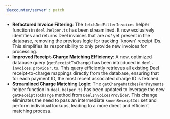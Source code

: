 ```yaml
---
'@accounter/server': patch
---
```


* **Refactored Invoice Filtering**: The `fetchAndFilterInvoices` helper function in `deel.helper.ts` has been streamlined. It now exclusively identifies and returns Deel invoices that are *not* yet present in the database, removing the previous logic for tracking 'known' receipt IDs. This simplifies its responsibility to only provide new invoices for processing.
* **Improved Receipt-Charge Matching Efficiency**: A new, optimized database query (`getReceiptToCharge`) has been introduced in `deel-invoices.provider.ts`. This query efficiently retrieves all existing Deel receipt-to-charge mappings directly from the database, ensuring that for each payment ID, the most recent associated charge ID is fetched.
* **Streamlined Charge Matching Logic**: The `getChargeMatchesForPayments` helper function in `deel.helper.ts` has been updated to leverage the new `getReceiptToCharge` method from `DeelInvoicesProvider`. This change eliminates the need to pass an intermediate `knownReceiptIds` set and perform individual lookups, leading to a more direct and efficient matching process.
